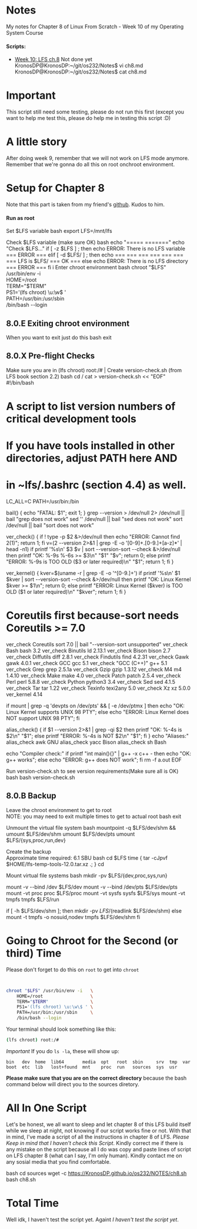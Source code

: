 # Notes
My notes for Chapter 8 of Linux From Scratch - Week 10 of my Operating System Course

#### Scripts:
- [Week 10: LFS ch.8](ch8.md) Not done yet
KronosDP@KronosDP:~/git/os232/Notes$ vi ch8.md
KronosDP@KronosDP:~/git/os232/Notes$ cat ch8.md
# Important
This script still need some testing, please do not run this first (except you want to help me test this, please do help me in testing this script :D)

# A little story
After doing week 9, remember that we will not work on LFS mode anymore. Remember that we're gonna do all this on root onchroot environment.

# Setup for Chapter 8
Note that this part is taken from my friend's [github](https://github.com/riorio805/os232/blob/master/NOTES/lfsch8s0-5.md?plain=1). Kudos to him.
#### Run as root
Set $LFS variable
bash
export LFS=/mnt/lfs

Check $LFS variable (make sure OK)
bash
echo "===== ======="
echo "Check $LFS..."
if   [ -z $LFS  ] ; then
  echo ERROR: There is no LFS variable  === ERROR ===
elif [ -d $LFS/ ] ; then
  echo === === === === === === ===  LFS is $LFS/ === OK ===
else
  echo ERROR: There is no LFS directory === ERROR ===
fi
i
Enter chroot environment
bash
chroot "$LFS" /usr/bin/env -i   \
    HOME=/root                  \
    TERM="$TERM"                \
    PS1='(lfs chroot) \u:\w\$ ' \
    PATH=/usr/bin:/usr/sbin     \
    /bin/bash --login


## 8.0.E Exiting chroot environment
When you want to exit just do this
bash
exit


## 8.0.X Pre-flight Checks
Make sure you are in
(lfs chroot) root:/# |
Create version-check.sh (from LFS book section 2.2)
bash
cd /
cat > version-check.sh << "EOF"
#!/bin/bash
# A script to list version numbers of critical development tools

# If you have tools installed in other directories, adjust PATH here AND
# in ~lfs/.bashrc (section 4.4) as well.

LC_ALL=C
PATH=/usr/bin:/bin

bail() { echo "FATAL: $1"; exit 1; }
grep --version > /dev/null 2> /dev/null || bail "grep does not work"
sed '' /dev/null || bail "sed does not work"
sort   /dev/null || bail "sort does not work"

ver_check()
{
   if ! type -p $2 &>/dev/null
   then
     echo "ERROR: Cannot find $2 ($1)"; return 1;
   fi
   v=$($2 --version 2>&1 | grep -E -o '[0-9]+\.[0-9\.]+[a-z]*' | head -n1)
   if printf '%s\n' $3 $v | sort --version-sort --check &>/dev/null
   then
     printf "OK:    %-9s %-6s >= $3\n" "$1" "$v"; return 0;
   else
     printf "ERROR: %-9s is TOO OLD ($3 or later required)\n" "$1";
     return 1;
   fi
}

ver_kernel()
{
   kver=$(uname -r | grep -E -o '^[0-9\.]+')
   if printf '%s\n' $1 $kver | sort --version-sort --check &>/dev/null
   then
     printf "OK:    Linux Kernel $kver >= $1\n"; return 0;
   else
     printf "ERROR: Linux Kernel ($kver) is TOO OLD ($1 or later required)\n" "$kver";
     return 1;
   fi
}

# Coreutils first because-sort needs Coreutils >= 7.0
ver_check Coreutils      sort     7.0 || bail "--version-sort unsupported"
ver_check Bash           bash     3.2
ver_check Binutils       ld       2.13.1
ver_check Bison          bison    2.7
ver_check Diffutils      diff     2.8.1
ver_check Findutils      find     4.2.31
ver_check Gawk           gawk     4.0.1
ver_check GCC            gcc      5.1
ver_check "GCC (C++)"    g++      5.1
ver_check Grep           grep     2.5.1a
ver_check Gzip           gzip     1.3.12
ver_check M4             m4       1.4.10
ver_check Make           make     4.0
ver_check Patch          patch    2.5.4
ver_check Perl           perl     5.8.8
ver_check Python         python3  3.4
ver_check Sed            sed      4.1.5
ver_check Tar            tar      1.22
ver_check Texinfo        texi2any 5.0
ver_check Xz             xz       5.0.0
ver_kernel 4.14

if mount | grep -q 'devpts on /dev/pts' && [ -e /dev/ptmx ]
then echo "OK:    Linux Kernel supports UNIX 98 PTY";
else echo "ERROR: Linux Kernel does NOT support UNIX 98 PTY"; fi

alias_check() {
   if $1 --version 2>&1 | grep -qi $2
   then printf "OK:    %-4s is $2\n" "$1";
   else printf "ERROR: %-4s is NOT $2\n" "$1"; fi
}
echo "Aliases:"
alias_check awk GNU
alias_check yacc Bison
alias_check sh Bash

echo "Compiler check:"
if printf "int main(){}" | g++ -x c++ -
then echo "OK:    g++ works";
else echo "ERROR: g++ does NOT work"; fi
rm -f a.out
EOF

Run version-check.sh to see version requirements(Make sure all is OK)
bash
bash version-check.sh


## 8.0.B Backup
Leave the chroot environment to get to root\
NOTE: you may need to exit multiple times to get to actual root
bash
exit

Unmount the virtual file system
bash
mountpoint -q $LFS/dev/shm && umount $LFS/dev/shm
umount $LFS/dev/pts
umount $LFS/{sys,proc,run,dev}

Create the backup\
Approximate time required: 6.1 SBU
bash
cd $LFS
time {
    tar -cJpvf $HOME/lfs-temp-tools-12.0.tar.xz .;
}
cd

Mount virtual file systems
bash
mkdir -pv $LFS/{dev,proc,sys,run}

mount -v --bind /dev $LFS/dev
mount -v --bind /dev/pts $LFS/dev/pts
mount -vt proc proc $LFS/proc
mount -vt sysfs sysfs $LFS/sys
mount -vt tmpfs tmpfs $LFS/run

if [ -h $LFS/dev/shm ]; then
  mkdir -pv $LFS/$(readlink $LFS/dev/shm)
else
  mount -t tmpfs -o nosuid,nodev tmpfs $LFS/dev/shm
fi

# Going to Chroot for the Second (or third) Time
Please don't forget to do this on `root` to get into `chroot`
```bash


chroot "$LFS" /usr/bin/env -i   \
    HOME=/root                  \
    TERM="$TERM"                \
    PS1='(lfs chroot) \u:\w\$ ' \
    PATH=/usr/bin:/usr/sbin     \
    /bin/bash --login
```

Your terminal should look something like this:
```bash
(lfs chroot) root:/#
```

*Important*
If you do `ls -la`, these will show up:
```
bin   dev  home  lib64       media  opt   root  sbin     srv  tmp  var
boot  etc  lib   lost+found  mnt    proc  run   sources  sys  usr
```

**Please make sure that you are on the correct directory** because the bash command below will direct you to the sources diretory.


# All In One Script
Let's be honest, we all want to sleep and let chapter 8 of this LFS build itself while we sleep at night, not knowing if our script works fine or not. With that in mind, I've made a script of all the instructions in chapter 8 of LFS. *Please Keep in mind that I haven't check this Script*. Kindly correct me if there is any mistake on the script because all I do was copy and paste lines of script on LFS chapter 8 (what can I say, I'm only human). Kindly contact me on any sosial media that you find comfortable.

bash
cd sources
wget -c https://KronosDP.github.io/os232/NOTES/ch8.sh 
bash ch8.sh

# Total Time
Well idk, I haven't test the script yet. Againt *I haven't test the script yet*.
```
